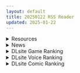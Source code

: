 ```yaml
---
layout: default
title: 20250122 RSS Reader
updated: 2025-01-22
---
```


<details class='content-parent'>
<summary>
Resources
</summary>
<details class='content-child'>
<summary>
<span class='rss-title'> [可乐不咕鸟联合汉化][しまなみ] アラサーふたなり魔法少女VSラバードール </span> <a class='rss-link' href='https://gmgard.com/gm128461' target='_blank'>&nbsp;</a>
<div class='rss-published'> 🕛 20250121 18:37:22</div>
</summary>
<img src="https://static.gmgard.us/Images/upload/57179220237219484.jpg" /><br /><p>作者的话</p>
</details>
<details class='content-child'>
<summary>
<span class='rss-title'> [P站ID=98417345][WuJack][扶她]fanbox 合集至25.1.17 [1G] </span> <a class='rss-link' href='https://gmgard.com/gm128460' target='_blank'>&nbsp;</a>
<div class='rss-published'> 🕛 20250121 17:16:50</div>
</summary>
<img src="https://static.gmgard.us/Images/upload/7612220116500180.jpg" /><br /><p>这大佬原来的图没大根的，但是画了浏览量高。于是.....</p>
</details>
<details class='content-child'>
<summary>
<span class='rss-title'> [P站ID=871625][lambda] fanbox 合集2024-06-01~2025-01-16[1G] </span> <a class='rss-link' href='https://gmgard.com/gm128459' target='_blank'>&nbsp;</a>
<div class='rss-published'> 🕛 20250121 17:09:40</div>
</summary>
<img src="https://static.gmgard.us/Images/upload/13559220109398858.jpg" /><br /><p>今年的合集，这个是含GIF的版本，都打包在一起</p>
</details>
<details class='content-child'>
<summary>
<span class='rss-title'> [机翻][RJ01257545][黒タイツ同好会] 怪奇異聞録サマータイムミステリー </span> <a class='rss-link' href='https://gmgard.com/gm128455' target='_blank'>&nbsp;</a>
<div class='rss-published'> 🕛 20250121 16:01:35</div>
</summary>
<img src="https://static.gmgard.us/Images/upload/19440211114405037.jpg" /><br /><p>故事简介：
因生活疲惫的我，在暑假的乡村遇到了妖怪们……</p>
</details>
<details class='content-child'>
<summary>
<span class='rss-title'> [AI汉化][RJ01292348][ぎゃらくしぃ☆うぉーず] 魔界洞ルル・ファレア 新星 </span> <a class='rss-link' href='https://gmgard.com/gm128454' target='_blank'>&nbsp;</a>
<div class='rss-published'> 🕛 20250121 16:01:35</div>
</summary>
<img src="https://static.gmgard.us/Images/upload/19479211112241748.jpg" /><br /><p>▼系统▼</p>
</details>
<details class='content-child'>
<summary>
<span class='rss-title'> (合集)[无修正][字幕组未知] 天降女子!~女孩子从2楼…掉了下来!? [01-09][1080P][外挂中字][MKV] </span> <a class='rss-link' href='https://gmgard.com/gm128447' target='_blank'>&nbsp;</a>
<div class='rss-published'> 🕛 20250121 14:22:34</div>
</summary>
<img src="https://static.gmgard.us/Images/upload/19316202234329241.jpg" /><br /><p>剧情简介
女孩子穿透天花板，从2楼掉了下来。
住在破旧公寓里的我，唯一感到治愈的，是美人房东和2楼的可爱女孩。
某天，天花板发出嘎吱嘎吱的声音&hellip;&hellip;&ldquo;啪叽.。&rdquo;一声破裂了，那个2楼的女孩在我的正上方从天而降&hellip;&hellip;
通过奇迹般的桃色事件，偶然相连的心灵与身体。
之后，我竟然开始与2位美女共同生活。
同一屋檐下，过</p>
</details>
<details class='content-child'>
<summary>
<span class='rss-title'> 床上时光 </span> <a class='rss-link' href='https://gmgard.com/gm128457' target='_blank'>&nbsp;</a>
<div class='rss-published'> 🕛 20250121 14:05:15</div>
</summary>
<img src="https://static.gmgard.us/Images/upload/7782212048232928.jpg" /><br /><p>画起来有种享受第一人称感觉的O爱过程，可能类似是这种感觉，当然就这是单纯的想象。（绘画过程开始变得更加高效和质量变高了，希望这个势头能够继续保持吧~w</p>
</details>
<details class='content-child'>
<summary>
<span class='rss-title'> (合集)[官方翻译&YYeTs人人影视医龙组] 医龙 医龍(2006-2014)[真人版][S1-S4][1-44][外挂简繁][1080P][MKV][73.5G] </span> <a class='rss-link' href='https://gmgard.com/gm128456' target='_blank'>&nbsp;</a>
<div class='rss-published'> 🕛 20250121 12:36:06</div>
</summary>
<img src="https://static.gmgard.us/Images/upload/17539211732251264.jpg" /><br /><p>本剧改编自乃木坂太郎原作之同名漫画，讲述主角天才外科医师朝田龙太郎（坂口宪二饰）和他的医疗团队Team Medical Dragon（简称&ldquo;Team Dragon&rdquo;，又称&ldquo;医龙小组&rdquo;），不畏强权和腐败的医疗体系，共同拯救病患。</p>
</details>

</details>
<details class='content-parent'>
<summary>
News
</summary>

</details>
<details class='content-parent'>
<summary>
DLsite Game Ranking
</summary>
<details class='content-child'>
<summary>
<span class='rss-title'> エロ検閲者(the censor) [Ntraholic] </span> <a class='rss-link' href='https://www.dlsite.com/maniax/work/=/product_id/RJ01117570.html' target='_blank'>&nbsp;</a>
<div class='rss-published'> 🕛 20250122 13:15:09</div>
</summary>
<img src ="http://img.dlsite.jp/modpub/images2/work/doujin/RJ01118000/RJ01117570_img_main.jpg"/><br/>良い検閲官になりたい!
</details>
<details class='content-child'>
<summary>
<span class='rss-title'> 夢魔世界の迷い人 [しもふみ屋] </span> <a class='rss-link' href='https://www.dlsite.com/maniax/work/=/product_id/RJ01292340.html' target='_blank'>&nbsp;</a>
<div class='rss-published'> 🕛 20250122 13:15:09</div>
</summary>
<img src ="http://img.dlsite.jp/modpub/images2/work/doujin/RJ01293000/RJ01292340_img_main.jpg"/><br/>えっちな夢魔たちにドットアニメで搾られる!おねショタ2D探索アクション
</details>
<details class='content-child'>
<summary>
<span class='rss-title'> 人妻の寝取りはアナルから [Hoi Hoi Hoi] </span> <a class='rss-link' href='https://www.dlsite.com/maniax/work/=/product_id/RJ01292820.html' target='_blank'>&nbsp;</a>
<div class='rss-published'> 🕛 20250122 13:15:09</div>
</summary>
<img src ="http://img.dlsite.jp/modpub/images2/work/doujin/RJ01293000/RJ01292820_img_main.jpg"/><br/>人妻をアナルから寝取るADV
</details>
<details class='content-child'>
<summary>
<span class='rss-title'> 淫乳神社:下品な巫女お姉さんの性欲処理道具になる [A86GJ3] </span> <a class='rss-link' href='https://www.dlsite.com/maniax/work/=/product_id/RJ01323215.html' target='_blank'>&nbsp;</a>
<div class='rss-published'> 🕛 20250122 13:15:09</div>
</summary>
<img src ="http://img.dlsite.jp/modpub/images2/work/doujin/RJ01324000/RJ01323215_img_main.jpg"/><br/>おねショタ系の逆レ○プアニメゲーム。本作の特徴は下品な生ハメ種搾りプレスアニメ、いつでもどこでも生中出し。全編を通して逆転なし。
</details>
<details class='content-child'>
<summary>
<span class='rss-title'> NTRaholic(チホネトラレケイカク) [Ntraholic] </span> <a class='rss-link' href='https://www.dlsite.com/maniax/work/=/product_id/RJ384983.html' target='_blank'>&nbsp;</a>
<div class='rss-published'> 🕛 20250122 13:15:09</div>
</summary>
<img src ="http://img.dlsite.jp/modpub/images2/work/doujin/RJ385000/RJ384983_img_main.jpg"/><br/>生活に困っていた夫婦の二人は“あなた”のマンションに引っ越してきた。妻の方はすごくセクシーな身体付きがして、“あなた”は美しい妻の千穂を狙い、安い家賃で部屋を提供してあげた。人妻の攻略が好みの“あなた”は魂を賭け金として、悪魔と賭けをした。賭けによって、“あなた”は悪魔の力を手に入れた。清らかな千穂、その天使のような顔の下には、一体どんな物が潜んでいるのでしょうか。
</details>

</details>
<details class='content-parent'>
<summary>
DLsite Voice Ranking
</summary>
<details class='content-child'>
<summary>
<span class='rss-title'> 【溫柔霸道】我的溫柔女友在床上不放過我【中文音聲】 [Bedtime Story 被談聲聆] </span> <a class='rss-link' href='https://www.dlsite.com/maniax/work/=/product_id/RJ01319971.html' target='_blank'>&nbsp;</a>
<div class='rss-published'> 🕛 20250122 13:15:11</div>
</summary>
<img src ="http://img.dlsite.jp/modpub/images2/work/doujin/RJ01320000/RJ01319971_img_main.jpg"/><br/>紀嫻是大了你幾歲,與你同居的女友。溫柔賢淑又充滿母性的她是許多人的理想型,而與她交往確實也令你感到很幸福。 不過唯一要注意的是──一旦上了床,她在滿足前絕不會放過你。
</details>
<details class='content-child'>
<summary>
<span class='rss-title'> ✅1/22まで期間限定40%OFF!✅【恋人ってえっちするものなんでしょ?】案外スケベな水無瀬さんが「カノジョ」になった日。 [桃色みんと] </span> <a class='rss-link' href='https://www.dlsite.com/maniax/work/=/product_id/RJ01290632.html' target='_blank'>&nbsp;</a>
<div class='rss-published'> 🕛 20250122 13:15:11</div>
</summary>
<img src ="http://img.dlsite.jp/modpub/images2/work/doujin/RJ01291000/RJ01290632_img_main.jpg"/><br/>「理由は特にない。たまたま君だった、ってだけ」成績優秀。クールで美人な女子高生。男子からの告白を一度も受けいれた事がない“高嶺の花”。そんな水無瀬さんがボクの「カノジョ」になった…。だらしなく足を広げ、肢体を見せつけてくるカノジョ…。 すらりと伸びた白い太もも、穢れのない純白の下着…。「シよ? だって…恋人ってえっちするものなんでしょ…?」
</details>
<details class='content-child'>
<summary>
<span class='rss-title'> メイドのマナちゃんに耳かきしてもらおう [Crescendo] </span> <a class='rss-link' href='https://www.dlsite.com/maniax/work/=/product_id/RJ01293993.html' target='_blank'>&nbsp;</a>
<div class='rss-published'> 🕛 20250122 13:15:11</div>
</summary>
<img src ="http://img.dlsite.jp/modpub/images2/work/doujin/RJ01294000/RJ01293993_img_main.jpg"/><br/>【3DASMR】でお馴染みのマナちゃんの耳かきが沢山!耳かき一回分のオムニバス形式なので気分に合わせて楽しめます。おまけとしてYouTubeにアップされている動画の音声も付いてます。声 棗いつき様
</details>
<details class='content-child'>
<summary>
<span class='rss-title'> ❤️甘あねメイド❤️「お姉ちゃんが"あまあまちゅっちゅ"してあげる...❤️」 [桃色みんと] </span> <a class='rss-link' href='https://www.dlsite.com/maniax/work/=/product_id/RJ01261681.html' target='_blank'>&nbsp;</a>
<div class='rss-published'> 🕛 20250122 13:15:11</div>
</summary>
<img src ="http://img.dlsite.jp/modpub/images2/work/doujin/RJ01262000/RJ01261681_img_main.jpg"/><br/>お姉ちゃんメイドはボクくん(あなた)の事がだ～いすきっ♪ボクくんの為ならば、添い寝に耳舐めにオナサポだってしてあげますっ♪お手々やお口、そしておま◯こっ♪お姉ちゃんの身体ぜ～んぶを使って、喜んでご奉仕させていただきますっ♪「そう...だってお姉ちゃんは...ボクくん専属の..."お姉ちゃんメイド"なんだから...♪」
</details>
<details class='content-child'>
<summary>
<span class='rss-title'> 【期間限定40%OFF】先生「が」ちょっとお部屋にお邪魔しますね [45voicelab] </span> <a class='rss-link' href='https://www.dlsite.com/maniax/work/=/product_id/RJ01295710.html' target='_blank'>&nbsp;</a>
<div class='rss-published'> 🕛 20250122 13:15:11</div>
</summary>
<img src ="http://img.dlsite.jp/modpub/images2/work/doujin/RJ01296000/RJ01295710_img_main.jpg"/><br/>先生「が」ちょっとお部屋にお邪魔しますね
</details>

</details>
<details class='content-parent'>
<summary>
DLsite Comic Ranking
</summary>
<details class='content-child'>
<summary>
<span class='rss-title'> 分かってますよね?フリーナ様 [とっとこSたろう] </span> <a class='rss-link' href='https://www.dlsite.com/maniax/work/=/product_id/RJ01326373.html' target='_blank'>&nbsp;</a>
<div class='rss-published'> 🕛 20250122 13:15:14</div>
</summary>
<img src ="http://img.dlsite.jp/modpub/images2/work/doujin/RJ01327000/RJ01326373_img_main.jpg"/><br/>水の国の大スターでありアイドルでもあるフリーナ様! 彼女にかかればどんな舞台依頼も朝飯前だった! …が男から出された依頼は紳士淑女の大人向けの依頼で…?  性知識の乏しい彼女の行く末はいかに!
</details>
<details class='content-child'>
<summary>
<span class='rss-title'> ダウナー研究者お姉さんにお願いしてえっちなことしてもらう話。 [内臓研究所] </span> <a class='rss-link' href='https://www.dlsite.com/maniax/work/=/product_id/RJ01225571.html' target='_blank'>&nbsp;</a>
<div class='rss-published'> 🕛 20250122 13:15:14</div>
</summary>
<img src ="http://img.dlsite.jp/modpub/images2/work/doujin/RJ01226000/RJ01225571_img_main.jpg"/><br/>ダウナー研究者お姉さんとえっちなことをしよう
</details>
<details class='content-child'>
<summary>
<span class='rss-title'> 夏のヤリなおし5 [水蓮の宿] </span> <a class='rss-link' href='https://www.dlsite.com/maniax/work/=/product_id/RJ01297261.html' target='_blank'>&nbsp;</a>
<div class='rss-published'> 🕛 20250122 13:15:14</div>
</summary>
<img src ="http://img.dlsite.jp/modpub/images2/work/doujin/RJ01298000/RJ01297261_img_main.jpg"/><br/>夏×田舎×幼馴染の母親×汗だくセックス  誰もが一度は夢想したであろう 最高の‘夏’をサークル‘水蓮の宿’が描き出す  幼馴染の母(元教師)×かつての教え子
</details>
<details class='content-child'>
<summary>
<span class='rss-title'> 家が湿気過ぎて生えてきた幻覚誘発するキノコを誤食して発情したあとのあれやこれ [捕食少女] </span> <a class='rss-link' href='https://www.dlsite.com/maniax/work/=/product_id/RJ01114389.html' target='_blank'>&nbsp;</a>
<div class='rss-published'> 🕛 20250122 13:15:14</div>
</summary>
<img src ="http://img.dlsite.jp/modpub/images2/work/doujin/RJ01115000/RJ01114389_img_main.jpg"/><br/>これはごく普通すぎて普通でしかない一人の女子大学生の日常ストーリーです。 家の中が湿気てキノコが生えることになり、好奇心からそのキノコを誤って摂取した結果、幻覚を体験します。本文は52ページ。特典のおまけ2枚付きです。
</details>
<details class='content-child'>
<summary>
<span class='rss-title'> 女畜加工プラント 捕らわれたヒーロー・ツインバード加工記録 後編 [超健康屋] </span> <a class='rss-link' href='https://www.dlsite.com/maniax/work/=/product_id/RJ01294019.html' target='_blank'>&nbsp;</a>
<div class='rss-published'> 🕛 20250122 13:15:14</div>
</summary>
<img src ="http://img.dlsite.jp/modpub/images2/work/doujin/RJ01295000/RJ01294019_img_main.jpg"/><br/>様々な女性を捕らえクライアントに都合の良い女畜へと加工する女畜加工プラント。 今回捕らえられた超常の力を持つスーパーヒロイン、ニカとラキは非人道的かつ尊厳を踏みにじる残酷な加工を受け続ける事となる……
</details>

</details>

